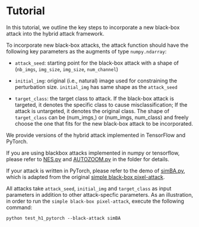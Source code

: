 # Tutorial

In this tutorial, we outline the key steps to incorporate a new black-box attack into the hybrid attack framework.

To incorporate new black-box attacks, the attack function should have the following key parameters as the augments of type `numpy.ndarray`:

* ```attack_seed```: starting point for the black-box attack with a shape of (```nb_imgs```, ```img_size```, ```img_size```, ```num_channel```)

* ```initial_img```: original (i.e., natural) image used for constraining the perturbation size. ```initial_img``` has same shape as the ```attack_seed```

* ```target_class```: the target class to attack. If the black-box attack is targeted, it denotes the specific class to cause misclassification; If the attack is untargeted, it denotes the original class. The shape of ```target_class``` can be (num_imgs,) or (num_imgs, num_class) and freely choose the one that fits for the new black-box attack to be incorporated.

We provide versions of the hybrid attack implemented in TensorFlow and PyTorch. 

If you are using blackbox attacks implemented in numpy or tensorflow, please refer to [NES.py](https://github.com/suyeecav/Hybrid-Attack/blob/master/tutorial/NES.py) and [AUTOZOOM.py](https://github.com/suyeecav/Hybrid-Attack/blob/master/tutorial/AUTOZOOM.py) in the folder for details. 

If your attack is written in PyTorch, please refer to the demo of [simBA.py](https://github.com/suyeecav/Hybrid-Attack/blob/master/tutorial/simBA.py), which is adapted from the original [simple black-box pixel-attack](https://github.com/cg563/simple-blackbox-attack/blob/master/simba_single.py). 

All attacks take ```attack_seed```, ```initial_img``` and ```target_class``` as input parameters in addition to other attack-specfic parameters. As an illustration, in order to run the ```simple black-box pixel-attack```, execute the following command:

```
python test_h1_pytorch --black-attack simBA
```
